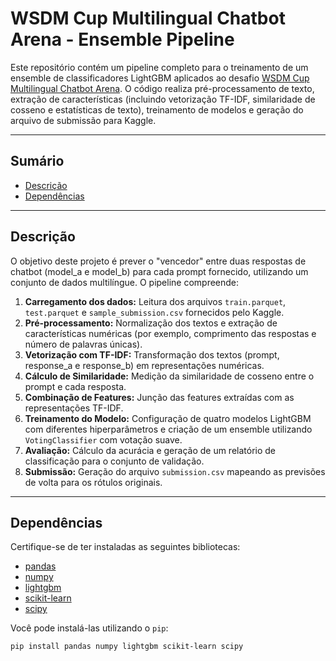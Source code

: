 # WSDM Cup Multilingual Chatbot Arena - Ensemble Pipeline

Este repositório contém um pipeline completo para o treinamento de um ensemble de classificadores LightGBM aplicados ao desafio [WSDM Cup Multilingual Chatbot Arena](https://www.kaggle.com/c/wsdm-cup-multilingual-chatbot-arena). O código realiza pré-processamento de texto, extração de características (incluindo vetorização TF-IDF, similaridade de cosseno e estatísticas de texto), treinamento de modelos e geração do arquivo de submissão para Kaggle.

---

## Sumário

- [Descrição](#descrição)
- [Dependências](#dependências)

---

## Descrição

O objetivo deste projeto é prever o "vencedor" entre duas respostas de chatbot (model_a e model_b) para cada prompt fornecido, utilizando um conjunto de dados multilíngue. O pipeline compreende:

1. **Carregamento dos dados:** Leitura dos arquivos `train.parquet`, `test.parquet` e `sample_submission.csv` fornecidos pelo Kaggle.
2. **Pré-processamento:** Normalização dos textos e extração de características numéricas (por exemplo, comprimento das respostas e número de palavras únicas).
3. **Vetorização com TF-IDF:** Transformação dos textos (prompt, response_a e response_b) em representações numéricas.
4. **Cálculo de Similaridade:** Medição da similaridade de cosseno entre o prompt e cada resposta.
5. **Combinação de Features:** Junção das features extraídas com as representações TF-IDF.
6. **Treinamento do Modelo:** Configuração de quatro modelos LightGBM com diferentes hiperparâmetros e criação de um ensemble utilizando `VotingClassifier` com votação suave.
7. **Avaliação:** Cálculo da acurácia e geração de um relatório de classificação para o conjunto de validação.
8. **Submissão:** Geração do arquivo `submission.csv` mapeando as previsões de volta para os rótulos originais.

---

## Dependências

Certifique-se de ter instaladas as seguintes bibliotecas:

- [pandas](https://pandas.pydata.org/)
- [numpy](https://numpy.org/)
- [lightgbm](https://lightgbm.readthedocs.io/)
- [scikit-learn](https://scikit-learn.org/)
- [scipy](https://www.scipy.org/)

Você pode instalá-las utilizando o `pip`:

```bash
pip install pandas numpy lightgbm scikit-learn scipy
